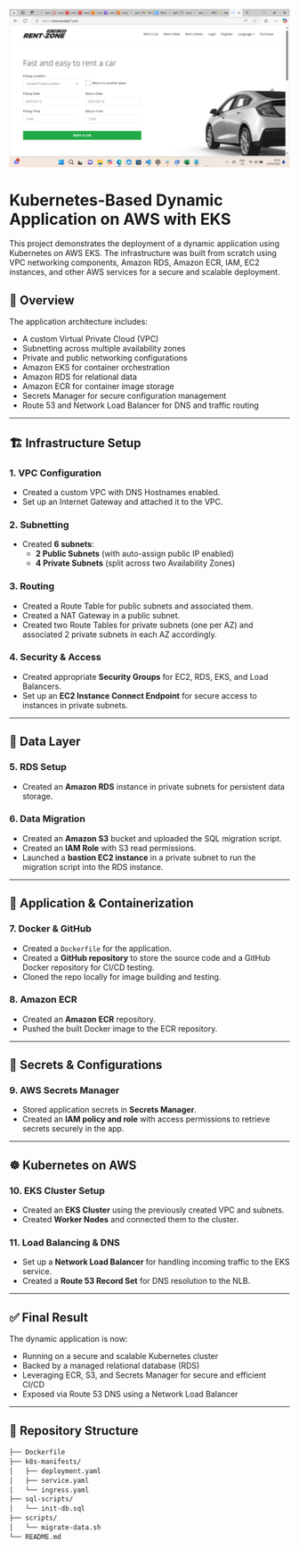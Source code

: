 ![Alt text](/EKS-rentzone-project.png)

# Kubernetes-Based Dynamic Application on AWS with EKS

This project demonstrates the deployment of a dynamic application using Kubernetes on AWS EKS. The infrastructure was built from scratch using VPC networking components, Amazon RDS, Amazon ECR, IAM, EC2 instances, and other AWS services for a secure and scalable deployment.

## 🚀 Overview

The application architecture includes:
- A custom Virtual Private Cloud (VPC)
- Subnetting across multiple availability zones
- Private and public networking configurations
- Amazon EKS for container orchestration
- Amazon RDS for relational data
- Amazon ECR for container image storage
- Secrets Manager for secure configuration management
- Route 53 and Network Load Balancer for DNS and traffic routing

---

## 🏗️ Infrastructure Setup

### 1. VPC Configuration
- Created a custom VPC with DNS Hostnames enabled.
- Set up an Internet Gateway and attached it to the VPC.

### 2. Subnetting
- Created **6 subnets**:
  - **2 Public Subnets** (with auto-assign public IP enabled)
  - **4 Private Subnets** (split across two Availability Zones)

### 3. Routing
- Created a Route Table for public subnets and associated them.
- Created a NAT Gateway in a public subnet.
- Created two Route Tables for private subnets (one per AZ) and associated 2 private subnets in each AZ accordingly.

### 4. Security & Access
- Created appropriate **Security Groups** for EC2, RDS, EKS, and Load Balancers.
- Set up an **EC2 Instance Connect Endpoint** for secure access to instances in private subnets.

---

## 💾 Data Layer

### 5. RDS Setup
- Created an **Amazon RDS** instance in private subnets for persistent data storage.

### 6. Data Migration
- Created an **Amazon S3** bucket and uploaded the SQL migration script.
- Created an **IAM Role** with S3 read permissions.
- Launched a **bastion EC2 instance** in a private subnet to run the migration script into the RDS instance.

---

## 🐳 Application & Containerization

### 7. Docker & GitHub
- Created a `Dockerfile` for the application.
- Created a **GitHub repository** to store the source code and a GitHub Docker repository for CI/CD testing.
- Cloned the repo locally for image building and testing.

### 8. Amazon ECR
- Created an **Amazon ECR** repository.
- Pushed the built Docker image to the ECR repository.

---

## 🔐 Secrets & Configurations

### 9. AWS Secrets Manager
- Stored application secrets in **Secrets Manager**.
- Created an **IAM policy and role** with access permissions to retrieve secrets securely in the app.

---

## ☸️ Kubernetes on AWS

### 10. EKS Cluster Setup
- Created an **EKS Cluster** using the previously created VPC and subnets.
- Created **Worker Nodes** and connected them to the cluster.

### 11. Load Balancing & DNS
- Set up a **Network Load Balancer** for handling incoming traffic to the EKS service.
- Created a **Route 53 Record Set** for DNS resolution to the NLB.

---

## ✅ Final Result

The dynamic application is now:
- Running on a secure and scalable Kubernetes cluster
- Backed by a managed relational database (RDS)
- Leveraging ECR, S3, and Secrets Manager for secure and efficient CI/CD
- Exposed via Route 53 DNS using a Network Load Balancer

---

## 📁 Repository Structure

```bash
├── Dockerfile
├── k8s-manifests/
│   ├── deployment.yaml
│   ├── service.yaml
│   └── ingress.yaml
├── sql-scripts/
│   └── init-db.sql
├── scripts/
│   └── migrate-data.sh
└── README.md

